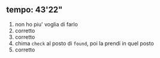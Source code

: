 ## tempo: 43'22"

1. non ho piu' voglia di farlo
2. corretto
3. corretto
4. chima `check` al posto di `found`, poi la prendi in quel posto
5. corretto
